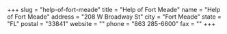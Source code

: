 +++
slug = "help-of-fort-meade"
title = "Help of Fort Meade"
name = "Help of Fort Meade"
address = "208 W Broadway St"
city = "Fort Meade"
state = "FL"
postal = "33841"
website = ""
phone = "863 285-6600"
fax = ""
+++
